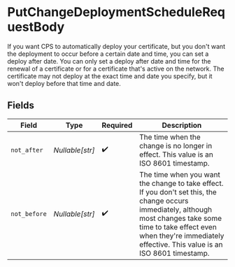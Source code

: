 # PutChangeDeploymentScheduleRequestBody

If you want CPS to automatically deploy your certificate, but you don't want the deployment to occur before a certain date and time, you can set a deploy after date. You can only set a deploy after date and time for the renewal of a certificate or for a certificate that's active on the network. The certificate may not deploy at the exact time and date you specify, but it won't deploy before that time and date.


## Fields

| Field                                                                                                                                                                                                                                     | Type                                                                                                                                                                                                                                      | Required                                                                                                                                                                                                                                  | Description                                                                                                                                                                                                                               |
| ----------------------------------------------------------------------------------------------------------------------------------------------------------------------------------------------------------------------------------------- | ----------------------------------------------------------------------------------------------------------------------------------------------------------------------------------------------------------------------------------------- | ----------------------------------------------------------------------------------------------------------------------------------------------------------------------------------------------------------------------------------------- | ----------------------------------------------------------------------------------------------------------------------------------------------------------------------------------------------------------------------------------------- |
| `not_after`                                                                                                                                                                                                                               | *Nullable[str]*                                                                                                                                                                                                                           | :heavy_check_mark:                                                                                                                                                                                                                        | The time when the change is no longer in effect. This value is an ISO 8601 timestamp.                                                                                                                                                     |
| `not_before`                                                                                                                                                                                                                              | *Nullable[str]*                                                                                                                                                                                                                           | :heavy_check_mark:                                                                                                                                                                                                                        | The time when you want the change to take effect. If you don't set this, the change occurs immediately, although most changes take some time to take effect even when they're immediately effective. This value is an ISO 8601 timestamp. |